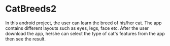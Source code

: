 # CatBreeds2

In this android project, the user can learn the breed of his/her cat. 
The app contains different layouts such as eyes, legs, face etc. 
After the user download the app, he/she can select the type of cat's features from the app then see the result. 
